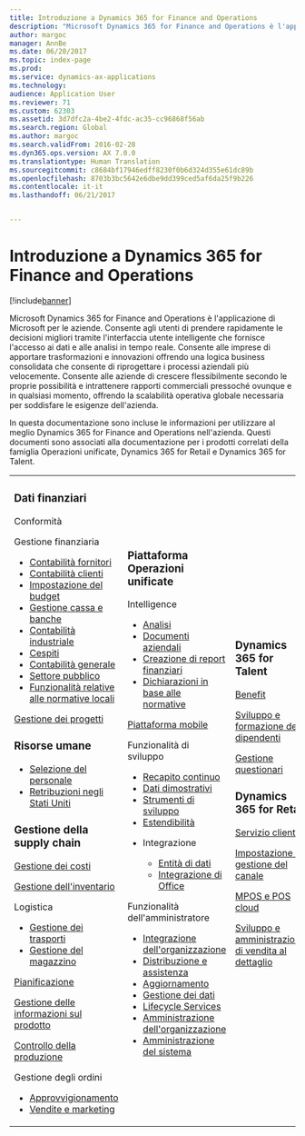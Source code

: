 ```yaml
---
title: Introduzione a Dynamics 365 for Finance and Operations
description: "Microsoft Dynamics 365 for Finance and Operations è l'applicazione di Microsoft per le aziende. In questa pagina sono incluse le informazioni per conoscere e iniziare a usare il prodotto."
author: margoc
manager: AnnBe
ms.date: 06/20/2017
ms.topic: index-page
ms.prod: 
ms.service: dynamics-ax-applications
ms.technology: 
audience: Application User
ms.reviewer: 71
ms.custom: 62303
ms.assetid: 3d7dfc2a-4be2-4fdc-ac35-cc96868f56ab
ms.search.region: Global
ms.author: margoc
ms.search.validFrom: 2016-02-28
ms.dyn365.ops.version: AX 7.0.0
ms.translationtype: Human Translation
ms.sourcegitcommit: c8684bf17946edff8230f0b6d324d355e61dc89b
ms.openlocfilehash: 8703b3bc5642e6dbe9dd399ced5af6da25f9b226
ms.contentlocale: it-it
ms.lasthandoff: 06/21/2017


---
```

# <a name="introduction-to-dynamics-365-finance-and-operations"></a>Introduzione a Dynamics 365 for Finance and Operations

[!include[banner](includes/banner.md)]

Microsoft Dynamics 365 for Finance and Operations è l'applicazione di Microsoft per le aziende. Consente agli utenti di prendere rapidamente le decisioni migliori tramite l'interfaccia utente intelligente che fornisce l'accesso ai dati e alle analisi in tempo reale. Consente alle imprese di apportare trasformazioni e innovazioni offrendo una logica business consolidata che consente di riprogettare i processi aziendali più velocemente. Consente alle aziende di crescere flessibilmente secondo le proprie possibilità e intrattenere rapporti commerciali pressoché ovunque e in qualsiasi momento, offrendo la scalabilità operativa globale necessaria per soddisfare le esigenze dell'azienda. 

In questa documentazione sono incluse le informazioni per utilizzare al meglio Dynamics 365 for Finance and Operations nell'azienda. Questi documenti sono associati alla documentazione per i prodotti correlati della famiglia Operazioni unificate, Dynamics 365 for Retail e Dynamics 365 for Talent. 

<table>
<colgroup>
<col width="33%" />
<col width="33%" />
<col width="33%" />
</colgroup>
<tbody>
<tr class="odd">
<td><h3>Dati finanziari</h3>
<p>Conformità</p>
<p>Gestione finanziaria</p>
<ul><li><a href="../financials/accounts-payable/accounts-payable">Contabilità fornitori</a></li>
<li><a href="../financials/accounts-receivable/accounts-receivable">Contabilità clienti</a></li>
<li><a href="../financials/budgeting/budgeting-overview">Impostazione del budget</a></li>
<li><a href="../financials/cash-bank-management/cash-bank-management">Gestione cassa e banche</a></li>
<li><a href="../financials/cost-accounting/cost-accounting-home-page">Contabilità industriale</a></li>
<li><a href="../financials/fixed-assets/fixed-assets">Cespiti</a></li>
<li><a href="../financials/general-ledger/general-ledger">Contabilità generale</a></li>

<li><a href="../financials/public-sector/public-sector-functionality">Settore pubblico</a></li>
<li><a href="../dev-itpro/lcs-solutions/country-region">Funzionalità relative alle normative locali</a></li></ul>
<p><a href="../financials/project-management/overview-project-management-accounting">Gestione dei progetti</a></p>
<H3>Risorse umane</h3>
  <ul>
<li><a href="hr/manage-recruiting-process">Selezione del personale</a></li>
<li><a href="hr/localizations/noam-usa-payroll">Retribuzioni negli Stati Uniti</a></li>
</ul>
<h3>Gestione della supply chain</h3>
<p><a href="../supply-chain/cost-management/costing-sheets">Gestione dei costi</a></p>
<p><a href="../supply-chain/inventory/inventory-locations">Gestione dell'inventario</a></p>
<p>Logistica</p>
<ul><li><a href="../supply-chain/transportation/transportation-management-overview">Gestione dei trasporti</a></li>
<li><a href="../supply-chain/warehousing/warehouse-configuration">Gestione del magazzino</a></li></ul></li>
<p><a href="../supply-chain/master-planning/master-plans">Pianificazione</a></p>
  <p><a href="../supply-chain/pim/set-up-maintain-product-configuration-model">Gestione delle informazioni sul prodotto</a></p>
  <p><a href="../supply-chain/production-control/create-production-orders">Controllo della produzione</a></p>
<p>Gestione degli ordini</p>
  <ul><li><a href="../supply-chain/procurement/procurement-sourcing-overview">Approvvigionamento</a></li>
  <li><a href="../supply-chain/sales-marketing/overview-sales-marketing">Vendite e marketing</a></li></ul>
</td>
<td>
<h3>Piattaforma Operazioni unificate</h3>
<p>Intelligence</p>
<ul><li><a href="../dev-itpro/analytics/analytics">Analisi</a></li>
 <li><a href="../dev-itpro/analytics/document-reporting-services">Documenti aziendali</a></li>
<li><a href="../dev-itpro/analytics/financial-reporting-intro">Creazione di report finanziari</a></li>
<li><a href="../dev-itpro/analytics/general-electronic-reporting">Dichiarazioni in base alle normative</a></li></ul>

<p><a href="../dev-itpro/mobile-apps/mobile-platform">Piattaforma mobile</a></p>

 <p>Funzionalità di sviluppo</p>
<ul>
<li><a href="../dev-itpro/continuous-delivery-home-page">Recapito continuo</a></li>
<li><a href="../dev-itpro/get-started/demo-data">Dati dimostrativi</a></li>
<li><a href="../dev-itpro/dev-tools/developer-home-page">Strumenti di sviluppo</a></li>
<li><a href="../dev-itpro/extensibility/customize-model-elements-extensions">Estendibilità</a></li>
<li><p>Integrazione</p>
<ul><li><a href="../dev-itpro/data-entities/data-entities">Entità di dati</a></li>
<li><a href="../dev-itpro/office-integration/office-integration">Integrazione di Office</a></li></ul></li></ul>

<p>Funzionalità dell'amministratore<p>
<ul>
<li><a href="../get-started/onboarding-home">Integrazione dell'organizzazione</a></li>
<li><a href="../dev-itpro/deploy-demo-environment">Distribuzione e assistenza</a></li>
<li><a href="../dev-itpro/migration-upgrade/upgrade-home-page">Aggiornamento</a></li>
<li><a href="../dev-itpro/data-entities/data-management-integration-data-entity">Gestione dei dati</a></li>
<li><a href="../dev-itpro/lifecycle-services/lcs">Lifecycle Services</a></li>
<li><a href="../fin-and-ops/organization-administration/organization-administration-home-page">Amministrazione dell'organizzazione</a></li>
<li><a href="../dev-itpro/sysadmin/system-administration-home-page">Amministrazione del sistema</a></li>
<ul>
</td>
<td>
<h3>Dynamics 365 for Talent</h3>
<p><a href="../talent/manage-benefit-program">Benefit</a></p>
<p><a href="../talent/performance-management-overview">Sviluppo e formazione dei dipendenti</a></p>
<p><a href="../talent/questionnaires">Gestione questionari</a></p>

<h3>Dynamics 365 for Retail</h3>
<p><a href="../retail/call-center-functionality">Servizio clienti</p>
<p><a href="../retail/define-maintain-retail-channels">Impostazione e gestione del canale</p>
<p><a href="../retail/retail-peripherals-overview">MPOS e POS cloud</p>
<p><a href="../retail/dev-itpro/dev-retail-home-page">Sviluppo e amministrazione di vendita al dettaglio</p>

</td>
</tr>

</tbody>
</table>


